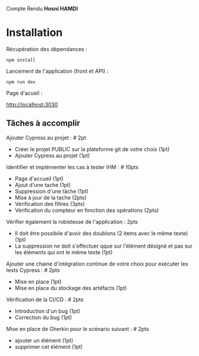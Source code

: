 Compte Rendu **Hosni HAMDI**


# Installation


Récupération des dépendances :

`npm install`

Lancement de l'application (front et API) :

`npm run dev`

Page d'acueil :

[http://localhost:3030](http://localhost:3030)

## Tâches à accomplir

Ajouter Cypress au projet : # 2pt
 - Créer le projet PUBLIC sur la plateforme git de votre choix (1pt)
 - Ajouter Cypress au projet (1pt)

Identifier et implémenter les cas à tester IHM : # 10pts
 - Page d'accueil (1pt)
 - Ajout d'une tache (1pt)
 - Suppression d'une tâche (1pt)
 - Mise à jour de la tache (2pts)
 - Vérification des filtres (3pts)
 - Vérification du compteur en fonction des opérations (2pts)

Vérifier également la robistesse de l'application : 2pts
 - Il doit être possibile d'avoir des doublons (2 items avec le même texte) (1pt)
 - La suppression ne doit s'effectuer qque sur l'élément désigné et pas sur les éléments qui ont le même texte (1pt)


Ajouter une chaine d'intégration continue de votre choix pour exécuter les tests Cypress : # 2pts
 - Mise en place (1pt)
 - Mise en place du stockage des artéfacts (1pt)

Vérification de la CI/CD : # 2pts
 - Introduction d'un bug (1pt)
 - Correction du bug (1pt)

Mise en place de Gherkin pour le scénario suivant : # 2pts
 - ajouter un élément (1pt)
 - supprimer cet élément (1pt)


